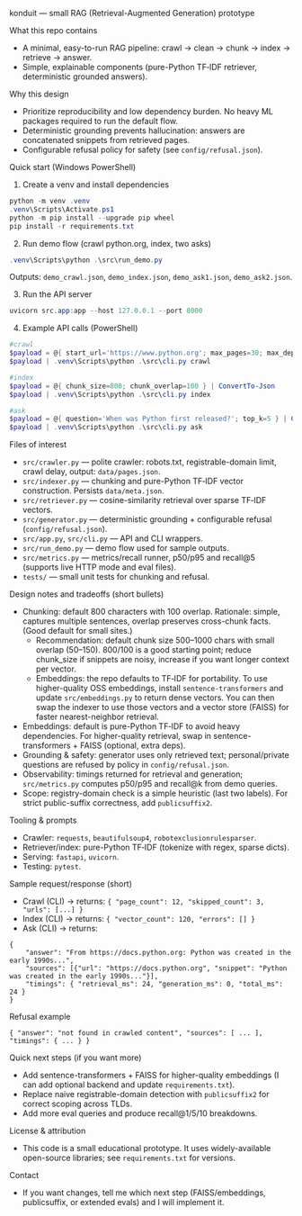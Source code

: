 konduit — small RAG (Retrieval-Augmented Generation) prototype

What this repo contains
- A minimal, easy-to-run RAG pipeline: crawl -> clean -> chunk -> index -> retrieve -> answer.
- Simple, explainable components (pure-Python TF‑IDF retriever, deterministic grounded answers).

Why this design
- Prioritize reproducibility and low dependency burden. No heavy ML packages required to run the default flow.
- Deterministic grounding prevents hallucination: answers are concatenated snippets from retrieved pages.
- Configurable refusal policy for safety (see `config/refusal.json`).

Quick start (Windows PowerShell)
1) Create a venv and install dependencies
```powershell
python -m venv .venv
.venv\Scripts\Activate.ps1
python -m pip install --upgrade pip wheel
pip install -r requirements.txt
```

2) Run demo flow (crawl python.org, index, two asks)
```powershell
.venv\Scripts\python .\src\run_demo.py
```
Outputs: `demo_crawl.json`, `demo_index.json`, `demo_ask1.json`, `demo_ask2.json`.

3) Run the API server
```powershell
uvicorn src.app:app --host 127.0.0.1 --port 8000
```

4) Example API calls (PowerShell)
```powershell
#crawl
$payload = @{ start_url='https://www.python.org'; max_pages=30; max_depth=2; crawl_delay_ms=500 } | ConvertTo-Json
$payload | .venv\Scripts\python .\src\cli.py crawl

#index
$payload = @{ chunk_size=800; chunk_overlap=100 } | ConvertTo-Json
$payload | .venv\Scripts\python .\src\cli.py index

#ask
$payload = @{ question='When was Python first released?'; top_k=5 } | ConvertTo-Json
$payload | .venv\Scripts\python .\src\cli.py ask
```

Files of interest
- `src/crawler.py` — polite crawler: robots.txt, registrable-domain limit, crawl delay, output: `data/pages.json`.
- `src/indexer.py` — chunking and pure-Python TF‑IDF vector construction. Persists `data/meta.json`.
- `src/retriever.py` — cosine-similarity retrieval over sparse TF‑IDF vectors.
- `src/generator.py` — deterministic grounding + configurable refusal (`config/refusal.json`).
- `src/app.py`, `src/cli.py` — API and CLI wrappers.
- `src/run_demo.py` — demo flow used for sample outputs.
- `src/metrics.py` — metrics/recall runner, p50/p95 and recall@5 (supports live HTTP mode and eval files).
- `tests/` — small unit tests for chunking and refusal.

Design notes and tradeoffs (short bullets)
- Chunking: default 800 characters with 100 overlap. Rationale: simple, captures multiple sentences, overlap preserves cross-chunk facts. (Good default for small sites.)
	- Recommendation: default chunk size 500–1000 chars with small overlap (50–150). 800/100 is a good starting point; reduce chunk_size if snippets are noisy, increase if you want longer context per vector.
	- Embeddings: the repo defaults to TF‑IDF for portability. To use higher-quality OSS embeddings, install `sentence-transformers` and update `src/embeddings.py` to return dense vectors. You can then swap the indexer to use those vectors and a vector store (FAISS) for faster nearest-neighbor retrieval.
- Embeddings: default is pure-Python TF‑IDF to avoid heavy dependencies. For higher-quality retrieval, swap in sentence-transformers + FAISS (optional, extra deps).
- Grounding & safety: generator uses only retrieved text; personal/private questions are refused by policy in `config/refusal.json`.
- Observability: timings returned for retrieval and generation; `src/metrics.py` computes p50/p95 and recall@k from demo queries.
- Scope: registry-domain check is a simple heuristic (last two labels). For strict public-suffix correctness, add `publicsuffix2`.

Tooling & prompts
- Crawler: `requests`, `beautifulsoup4`, `robotexclusionrulesparser`.
- Retriever/index: pure-Python TF‑IDF (tokenize with regex, sparse dicts).
- Serving: `fastapi`, `uvicorn`.
- Testing: `pytest`.

Sample request/response (short)
- Crawl (CLI) → returns: `{ "page_count": 12, "skipped_count": 3, "urls": [...] }`
- Index (CLI) → returns: `{ "vector_count": 120, "errors": [] }`
- Ask (CLI) → returns:
```
{
	"answer": "From https://docs.python.org: Python was created in the early 1990s...",
	"sources": [{"url": "https://docs.python.org", "snippet": "Python was created in the early 1990s..."}],
	"timings": { "retrieval_ms": 24, "generation_ms": 0, "total_ms": 24 }
}
```

Refusal example
```
{ "answer": "not found in crawled content", "sources": [ ... ], "timings": { ... } }
```

Quick next steps (if you want more)
- Add sentence-transformers + FAISS for higher-quality embeddings (I can add optional backend and update `requirements.txt`).
- Replace naive registrable-domain detection with `publicsuffix2` for correct scoping across TLDs.
- Add more eval queries and produce recall@1/5/10 breakdowns.

License & attribution
- This code is a small educational prototype. It uses widely-available open-source libraries; see `requirements.txt` for versions.

Contact
- If you want changes, tell me which next step (FAISS/embeddings, publicsuffix, or extended evals) and I will implement it.
